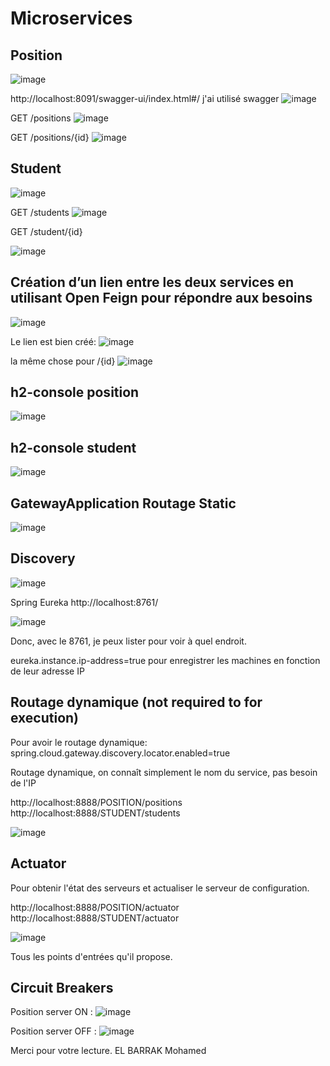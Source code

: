 # Microservices

## Position

![image](https://github.com/mohamedelbarrak/Web-Components/assets/66890099/66fc52b6-8a55-49b8-b42e-1d4a0141f6dd)

http://localhost:8091/swagger-ui/index.html#/
j'ai utilisé swagger
![image](https://github.com/mohamedelbarrak/Web-Components/assets/66890099/c251487c-15b2-4338-92f6-8913d35caf66)

GET /positions
![image](https://github.com/mohamedelbarrak/Web-Components/assets/66890099/d5e43aa6-c7e7-4204-ae77-2e21e76230e1)


GET /positions/{id}
![image](https://github.com/mohamedelbarrak/Web-Components/assets/66890099/14ffca50-8e22-4793-a329-9c9472a47e06)

## Student

![image](https://github.com/mohamedelbarrak/Web-Components/assets/66890099/a69d7ddf-4368-497d-8f6c-e09c3e257327)


GET /students
![image](https://github.com/mohamedelbarrak/Web-Components/assets/66890099/30a0e5f1-31ca-454b-8b34-dadabac3670e)

GET /student/{id}

![image](https://github.com/mohamedelbarrak/Web-Components/assets/66890099/246124d1-1cc3-4e83-a6a9-e9ccad1fe8a7)

## Création d’un lien entre les deux services en utilisant Open Feign pour répondre aux besoins

![image](https://github.com/mohamedelbarrak/Web-Components/assets/66890099/680ec0e9-1984-4b37-b94f-a16ab1489271)


Le lien est bien créé:
![image](https://github.com/mohamedelbarrak/Web-Components/assets/66890099/213cd20d-4722-4525-82cd-3d6ba9c9d922)

la même chose pour /{id}
![image](https://github.com/mohamedelbarrak/Web-Components/assets/66890099/c3e39923-8812-49b3-a6b3-03f933bf0e38)


## h2-console position

![image](https://github.com/mohamedelbarrak/Web-Components/assets/66890099/5842c6b0-dac8-4c5e-8ab3-227066e1dfbe)

## h2-console student

![image](https://github.com/mohamedelbarrak/Web-Components/assets/66890099/c8a1f1a3-6eb9-4b17-875d-ee7dc2432645)

## GatewayApplication Routage Static

![image](https://github.com/mohamedelbarrak/Web-Components/assets/66890099/79a1ba79-6ac3-4584-a5be-d8990aed667e)

## Discovery

![image](https://github.com/mohamedelbarrak/Web-Components/assets/66890099/0a9e2c11-ff1e-41c4-bc3b-f6b5568fa34c)

Spring Eureka
http://localhost:8761/

![image](https://github.com/mohamedelbarrak/Web-Components/assets/66890099/0c4fdb31-721e-43bb-bc79-d95c631b1fa9)

Donc, avec le 8761, je peux lister pour voir à quel endroit.

eureka.instance.ip-address=true pour enregistrer les machines en fonction de leur adresse IP

## Routage dynamique (not required to for execution)

Pour avoir le routage dynamique:  spring.cloud.gateway.discovery.locator.enabled=true

Routage dynamique, on connaît simplement le nom du service, pas besoin de l'IP

http://localhost:8888/POSITION/positions
http://localhost:8888/STUDENT/students

![image](https://github.com/mohamedelbarrak/Web-Components/assets/66890099/0251d563-e45f-471f-8181-c501578961f1)

## Actuator

Pour obtenir l'état des serveurs et actualiser le serveur de configuration.

http://localhost:8888/POSITION/actuator
http://localhost:8888/STUDENT/actuator

![image](https://github.com/mohamedelbarrak/Web-Components/assets/66890099/d3e102ff-4d43-45f9-92ec-49b3792718bb)

Tous les points d'entrées qu'il propose.

## Circuit Breakers

Position server ON :
![image](https://github.com/mohamedelbarrak/Web-Components/assets/66890099/b4b632ef-3044-4583-953e-6a4bcbc8bdeb)

Position server OFF :
![image](https://github.com/mohamedelbarrak/Web-Components/assets/66890099/2c761a61-acc9-442b-8d2f-d6947f29a598)

Merci pour votre lecture.
EL BARRAK Mohamed
